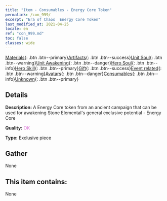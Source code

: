 ```yaml
---
title: "Item - Consumables - Energy Core Token"
permalink: /con_999/
excerpt: "Era of Chaos  Energy Core Token"
last_modified_at: 2021-04-25
locale: en
ref: "con_999.md"
toc: false
classes: wide
---
```

 [Materials](/Items/){: .btn .btn--primary}[Artifacts](/Items/Artifacts/){: .btn .btn--success}[Unit Soul](/Items/UnitSoul/){: .btn .btn--warning}[Unit Awakening](/Items/UnitAwakening/){: .btn .btn--danger}[Hero Soul](/Items/HeroSoul/){: .btn .btn--info}[Hero Skill](/Items/HeroSkill/){: .btn .btn--primary}[Gift](/Items/Gift/){: .btn .btn--success}[Event related](/Items/Events/){: .btn .btn--warning}[Avatars](/Items/Avatars/){: .btn .btn--danger}[Consumables](/Items/Consumables/){: .btn .btn--info}[Unknown](/Items/Unknown/){: .btn .btn--primary}

## Details
 **Description:** A Energy Core token from an ancient campaign that can be used for awakening Stone Elemental's general exclusive potential - Energy Core

 **Quality:** <span style="color: #DA70D6">OK</span>

 **Type:** Exclusive piece

## Gather

  None

## This item contains:

  None

